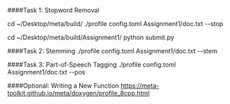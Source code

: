####Task 1: Stopword Removal

cd ~/Desktop/meta/build/
./profile config.toml Assignment1/doc.txt --stop

cd ~/Desktop/meta/build/Assignment1/
python submit.py

####Task 2: Stemming
./profile config.toml Assignment1/doc.txt --stem

####Task 3: Part-of-Speech Tagging
./profile config.toml Assignment1/doc.txt --pos

####Optional: Writing a New Function
https://meta-toolkit.github.io/meta/doxygen/profile_8cpp.html

